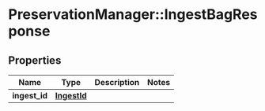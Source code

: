 # PreservationManager::IngestBagResponse

## Properties
Name | Type | Description | Notes
------------ | ------------- | ------------- | -------------
**ingest_id** | [**IngestId**](IngestId.md) |  | 

